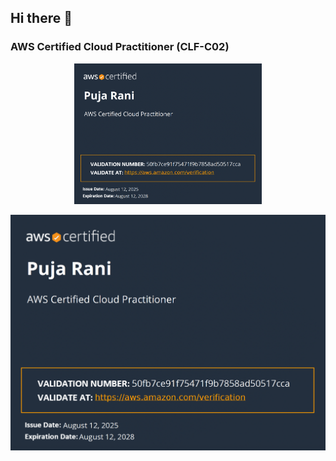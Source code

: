## Hi there 👋

### AWS Certified Cloud Practitioner (CLF-C02)  
<p align="center">
  <img src="AWS%20CLF-02.png" alt="AWS Certified Cloud Practitioner Badge" width="300"/>
</p>  


![AWS Certified Cloud Practitioner Badge](https://github.com/techiepr/techiepr/blob/main/AWS%20CLF-02.png)
